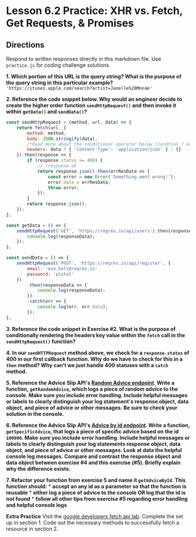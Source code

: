 # Lesson 6.2 Practice: XHR vs. Fetch, Get Requests, & Promises

## Directions
Respond to written responses directly in this markdown file. Use `practice.js` for coding challenge solutions.

**1. Which portion of this URL is the query string? What is the purpose of the query string in this particular example?**
  `'https://itunes.apple.com/search?artist=Janelle%20Monáe'`

**2. Reference the code snippet below. Why would an engineer decide to create the higher order function `sendHttpRequest()` and then invoke it within `getData()` and `sendData()`?**

```javascript
const sendHttpRequest = (method, url, data) => {
	return fetch(url, {
		method: method,
		body: JSON.stringify(data),
		/*Read more about the conditional operator below (condtion ? expressionA : expression B) via MDN documenation*/
		headers: data ? { 'Content-Type': 'application/json' } : {}
	}).then(response => {
		if (response.status >= 400) {
			// !response.ok
			return response.json().then(errResData => {
				const error = new Error('Something went wrong!');
				error.data = errResData;
				throw error;
			});
		}
		return response.json();
	});
};

const getData = () => {
	sendHttpRequest('GET', 'https://reqres.in/api/users').then(responseData => {
		console.log(responseData);
	});
};

const sendData = () => {
	sendHttpRequest('POST', 'https://reqres.in/api/register', {
		email: 'eve.holt@reqres.in'
		password: 'pistol'
	})
		.then(responseData => {
			console.log(responseData);
		})
		.catch(err => {
			console.log(err, err.data);
		});
};
```

**3. Reference the code snippet in Exercise #2. What is the purpose of conditionally rendering the headers key value within the `fetch` call in the `sendHttpRequest()` function?**

**4. In our `sendHTTPRequest` method above, we check for a `response.status` of 400 in our first callback function. Why do we have to check for this in a `then` method? Why can't we just handle 400 statuses with a `catch` method.**

**5. Reference the Advice Slip API's [Random Advice endpoint](https://api.adviceslip.com/#endpoint-random). Write a function, `getRandomAdvice`, which logs a piece of random advice to the console. Make sure you include error handling. Include helpful messages or labels to clearly distinguish your log statement's response object, data object, and piece of advice or other messages. Be sure to check your solution in the console.**

**6. Reference the Advice Slip API's [Advice by id endpoint](https://api.adviceslip.com/#endpoint-id). Write a function, `getSpecificAdvice`, that logs a piece of specific advice based on the id `100000`. Make sure you include error handling. Include helpful messages or labels to clearly distinguish your log statements response object, data object, and piece of advice or other messages. Look at data the helpful console log messages. Compare and contrast the response object and data object between exercise #4 and this exercise (#5). Briefly explain why the difference exists.**

**7. Refactor your function from exercise 5 and name it `getAdviceById`. This function should:**
	* **accept an any id as a parameter so that the function is reusable**
	* **either log a piece of advice to the console OR log that the id is not found**
	* **follow all other tips from exercise #5 regarding error handling and helpful console logs**

**Extra Practice**
Visit the [google developers fetch api lab](https://developers.google.com/web/ilt/pwa/lab-fetch-api).
Complete the set up in section 1. Code out the necessary methods to successfully fetch a resource
in section 2.
